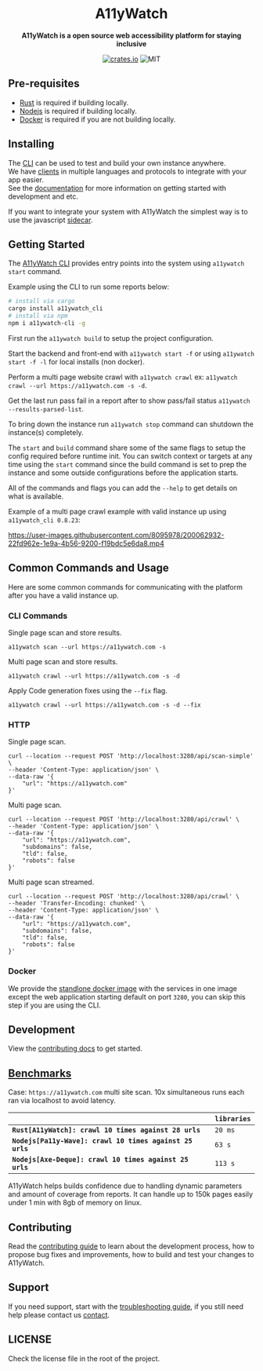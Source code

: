 <div align="center">
  <h1>A11yWatch</h1>
  <p>
    <strong>A11yWatch is a open source web accessibility platform for staying inclusive</strong>
  </p>
  <p>

[![crates.io](https://img.shields.io/crates/v/a11ywatch_cli?label=latest)](https://docs.rs/crate/a11ywatch_cli/latest)
![MIT](https://img.shields.io/crates/l/a11ywatch_cli.svg)

  </p>
</div>


## Pre-requisites

* [Rust](https://www.rust-lang.org/tools/install) is required if building locally.
* [Nodejs](https://nodejs.org/en/download/) is required if building locally.
* [Docker](https://docs.docker.com/get-docker/) is required if you are not building locally.

## Installing

The [CLI](./cli/README.md) can be used to test and build your own instance anywhere.<br>
We have [clients](./clients) in multiple languages and protocols to integrate with your app easier.<br>
See the [documentation](https://docs.a11ywatch.com) for more information on getting started with development and etc.

If you want to integrate your system with A11yWatch the simplest way is to use the javascript [sidecar](https://github.com/a11ywatch/sidecar).

## Getting Started

The [A11yWatch CLI](./cli/README.md) provides entry points into the system using `a11ywatch start` command.

Example using the CLI to run some reports below:

```sh
# install via cargo
cargo install a11ywatch_cli
# install via npm
npm i a11ywatch-cli -g
```

First run the `a11ywatch build` to setup the project configuration.

Start the backend and front-end with `a11ywatch start -f` or using `a11ywatch start -f -l` for local installs (non docker).

Perform a multi page website crawl with  `a11ywatch crawl` ex: `a11ywatch crawl --url https://a11ywatch.com -s -d`.

Get the last run pass fail in a report after to show pass/fail status `a11ywatch --results-parsed-list`.

To bring down the instance run `a11ywatch stop` command can shutdown the instance(s) completely. 

The `start` and `build` command share some of the same flags to setup the config required before runtime init. You can switch context or targets at any time
using the `start` command since the build command is set to prep the instance and some outside configurations before the application starts.

All of the commands and flags you can add the `--help` to get details on what is available.

Example of a multi page crawl example with valid instance up using `a11ywatch_cli 0.8.23`:

https://user-images.githubusercontent.com/8095978/200062932-22fd962e-1e9a-4b56-9200-f19bdc5e6da8.mp4

## Common Commands and Usage

Here are some common commands for communicating with the platform after you have a valid instance up.

### CLI Commands

Single page scan and store results.

`a11ywatch scan --url https://a11ywatch.com -s`

Multi page scan and store results.

`a11ywatch crawl --url https://a11ywatch.com -s -d`

Apply Code generation fixes using the `--fix` flag.

`a11ywatch crawl --url https://a11ywatch.com -s -d --fix`

### HTTP

Single page scan.

```
curl --location --request POST 'http://localhost:3280/api/scan-simple' \
--header 'Content-Type: application/json' \
--data-raw '{
    "url": "https://a11ywatch.com"
}'
```

Multi page scan.

```
curl --location --request POST 'http://localhost:3280/api/crawl' \
--header 'Content-Type: application/json' \
--data-raw '{
    "url": "https://a11ywatch.com",
    "subdomains": false,
    "tld": false,
    "robots": false
}'
```

Multi page scan streamed.

```
curl --location --request POST 'http://localhost:3280/api/crawl' \
--header 'Transfer-Encoding: chunked' \
--header 'Content-Type: application/json' \
--data-raw '{
    "url": "https://a11ywatch.com",
    "subdomains": false,
    "tld": false,
    "robots": false
}'
```

### Docker

We provide the [standlone docker image](https://hub.docker.com/r/a11ywatch/a11ywatch) with the services in one image except the web application starting default on port `3280`, you can skip this step if you are using the CLI.

## Development

View the [contributing docs](https://docs.a11ywatch.com/documentation/contributing/) to get started.

## [Benchmarks](./benchmarks)

Case: `https://a11ywatch.com` multi site scan.
10x simultaneous runs each ran via localhost to avoid latency.

|                                                            | `libraries`       |
| :--------------------------------------------------------- | :---------------- |
| **`Rust[A11yWatch]: crawl 10 times against 28 urls`**      | `20 ms`           |
| **`Nodejs[Pa11y-Wave]: crawl 10 times against 25 urls`**   | `63 s`            |
| **`Nodejs[Axe-Deque]: crawl 10 times against 25 urls`**    | `113 s`           |

A11yWatch helps builds confidence due to handling dynamic parameters and amount of coverage from reports.
It can handle up to 150k pages easily under 1 min with 8gb of memory on linux.

## Contributing

Read the [contributing guide](./CONTRIBUTING.md) to learn about the development process, how to propose bug fixes and improvements, how to build and test your changes to A11yWatch.

## Support

If you need support, start with the [troubleshooting guide](https://docs.a11ywatch.com/documentation/troubleshooting),
if you still need help please contact us [contact](https://docs.a11ywatch.com/documentation/contact).

## LICENSE

Check the license file in the root of the project.
